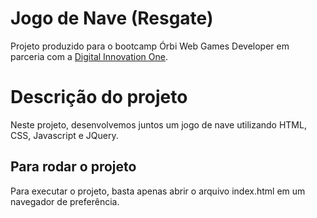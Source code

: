 # Jogo de Nave (Resgate)

Projeto produzido para o bootcamp Órbi Web Games Developer em parceria com a [Digital Innovation One](https://digitalinnovation.one).

# Descrição do projeto
Neste projeto, desenvolvemos juntos um jogo de nave utilizando HTML, CSS, Javascript e JQuery.

## Para rodar o projeto

Para executar o projeto, basta apenas abrir o arquivo index.html em um navegador de preferência.
